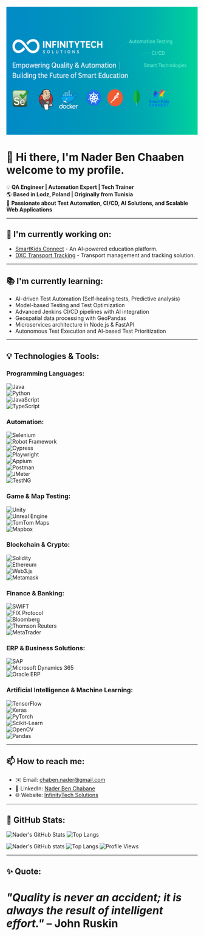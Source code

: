 ![Header](assets/header.png)


# 👋 Hi there, I'm Nader Ben Chaaben welcome to my profile.
💡 **QA Engineer | Automation Expert | Tech Trainer**  
🌎 **Based in Lodz, Poland | Originally from Tunisia**  
🔎 **Passionate about Test Automation, CI/CD, AI Solutions, and Scalable Web Applications**  

---

## 🚀 I'm currently working on:
- [SmartKids Connect](https://github.com/InfinityTech-SmartKids) - An AI-powered education platform.
- [DXC Transport Tracking](https://github.com/InfinityTech-DXC) - Transport management and tracking solution.

---

## 📚 I'm currently learning:
- AI-driven Test Automation (Self-healing tests, Predictive analysis)
- Model-based Testing and Test Optimization  
- Advanced Jenkins CI/CD pipelines with AI integration  
- Geospatial data processing with GeoPandas  
- Microservices architecture in Node.js & FastAPI  
- Autonomous Test Execution and AI-based Test Prioritization    

---

## 💡 Technologies & Tools:

### **Programming Languages:**  
![Java](https://img.shields.io/badge/-Java-007396?logo=java&logoColor=white)  
![Python](https://img.shields.io/badge/-Python-3776AB?logo=python&logoColor=white)  
![JavaScript](https://img.shields.io/badge/-JavaScript-F7DF1E?logo=javascript&logoColor=black)  
![TypeScript](https://img.shields.io/badge/-TypeScript-3178C6?logo=typescript&logoColor=white)  

### **Automation:**  
![Selenium](https://img.shields.io/badge/-Selenium-43B02A?logo=selenium&logoColor=white)  
![Robot Framework](https://img.shields.io/badge/-Robot%20Framework-000?logo=robot-framework&logoColor=white)  
![Cypress](https://img.shields.io/badge/-Cypress-17202C?logo=cypress&logoColor=white)  
![Playwright](https://img.shields.io/badge/-Playwright-2C2E3B?logo=playwright&logoColor=white)  
![Appium](https://img.shields.io/badge/-Appium-00ADC1?logo=appium&logoColor=white)  
![Postman](https://img.shields.io/badge/-Postman-FF6C37?logo=postman&logoColor=white)  
![JMeter](https://img.shields.io/badge/-JMeter-D22128?logo=apache-jmeter&logoColor=white)  
![TestNG](https://img.shields.io/badge/-TestNG-FF7300?logo=testng&logoColor=white)  

### **Game & Map Testing:**  
![Unity](https://img.shields.io/badge/-Unity-000000?logo=unity&logoColor=white)  
![Unreal Engine](https://img.shields.io/badge/-Unreal%20Engine-313131?logo=unreal-engine&logoColor=white)  
![TomTom Maps](https://img.shields.io/badge/-TomTom%20Maps-FF0000?logo=tomtom&logoColor=white)  
![Mapbox](https://img.shields.io/badge/-Mapbox-4264FB?logo=mapbox&logoColor=white)  

### **Blockchain & Crypto:**  
![Solidity](https://img.shields.io/badge/-Solidity-363636?logo=solidity&logoColor=white)  
![Ethereum](https://img.shields.io/badge/-Ethereum-3C3C3D?logo=ethereum&logoColor=white)  
![Web3.js](https://img.shields.io/badge/-Web3.js-F16822?logo=web3.js&logoColor=white)  
![Metamask](https://img.shields.io/badge/-Metamask-F6851B?logo=metamask&logoColor=white)  

### **Finance & Banking:**  
![SWIFT](https://img.shields.io/badge/-SWIFT-0033A0?logo=swift&logoColor=white)  
![FIX Protocol](https://img.shields.io/badge/-FIX%20Protocol-0071C5?logo=fixprotocol&logoColor=white)  
![Bloomberg](https://img.shields.io/badge/-Bloomberg-2C2C2C?logo=bloomberg&logoColor=white)  
![Thomson Reuters](https://img.shields.io/badge/-Thomson%20Reuters-FF8000?logo=thomsonreuters&logoColor=white)  
![MetaTrader](https://img.shields.io/badge/-MetaTrader-007FFF?logo=metatrader&logoColor=white)  

### **ERP & Business Solutions:**  
![SAP](https://img.shields.io/badge/-SAP-0FAAFF?logo=sap&logoColor=white)  
![Microsoft Dynamics 365](https://img.shields.io/badge/-Microsoft%20Dynamics%20365-0078D7?logo=microsoft-dynamics-365&logoColor=white)  
![Oracle ERP](https://img.shields.io/badge/-Oracle%20ERP-F80000?logo=oracle&logoColor=white)

### **Artificial Intelligence & Machine Learning:**  
![TensorFlow](https://img.shields.io/badge/-TensorFlow-FF6F00?logo=tensorflow&logoColor=white)  
![Keras](https://img.shields.io/badge/-Keras-D00000?logo=keras&logoColor=white)  
![PyTorch](https://img.shields.io/badge/-PyTorch-EE4C2C?logo=pytorch&logoColor=white)  
![Scikit-Learn](https://img.shields.io/badge/-Scikit%20Learn-F7931E?logo=scikitlearn&logoColor=white)  
![OpenCV](https://img.shields.io/badge/-OpenCV-5C3EE8?logo=opencv&logoColor=white)  
![Pandas](https://img.shields.io/badge/-Pandas-150458?logo=pandas&logoColor=white)  

---

## 📫 How to reach me:
- ✉️ Email: [chaben.nader@gmail.com](mailto:chaben.nader@gmail.com)  
- 🔗 LinkedIn: [Nader Ben Chabane](https://www.linkedin.com/in/nader-ben-chabane)  
- 🌐 Website: [InfinityTech Solutions](https://infinitytech-solutions.com)  

---

## 🌟 GitHub Stats:
![Nader's GitHub Stats](https://github-readme-stats.vercel.app/api?username=ben-chaaben-nader&show_icons=true&theme=radical)
![Top Langs](https://github-readme-stats.vercel.app/api/top-langs/?username=ben-chaaben-nader&layout=compact&theme=radical)


![Nader's GitHub stats](https://github-readme-stats.vercel.app/api?username=ben-chaaben-nader&show_icons=true&theme=radical)
![Top Langs](https://github-readme-stats.vercel.app/api/top-langs/?username=ben-chaaben-nader&layout=compact&theme=radical)
![Profile Views](https://komarev.com/ghpvc/?username=ben-chaaben-nader&color=blue)

---

## ✨ **Quote:**  
*"Quality is never an accident; it is always the result of intelligent effort."* – John Ruskin  
=======
